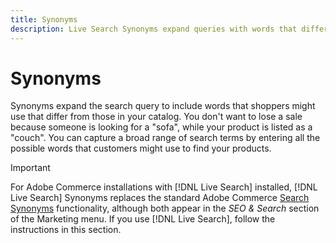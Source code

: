 ```yaml
---
title: Synonyms
description: Live Search Synonyms expand queries with words that differ from those in your catalog.
---
```

# Synonyms

Synonyms expand the search query to include words that shoppers might use that differ from those in your catalog. You don't want to lose a sale because someone is looking for a "sofa", while your product is listed as a "couch". You can capture a broad range of search terms by entering all the possible words that customers might use to find your products.

>[!IMPORTANT]
>
>For Adobe Commerce installations with [!DNL Live Search] installed, [!DNL Live Search] Synonyms replaces the standard Adobe Commerce [Search Synonyms](https://docs.magento.com/user-guide/marketing/search-synonyms.html) functionality, although both appear in the *SEO & Search* section of the Marketing menu. If you use [!DNL Live Search], follow the instructions in this section.
